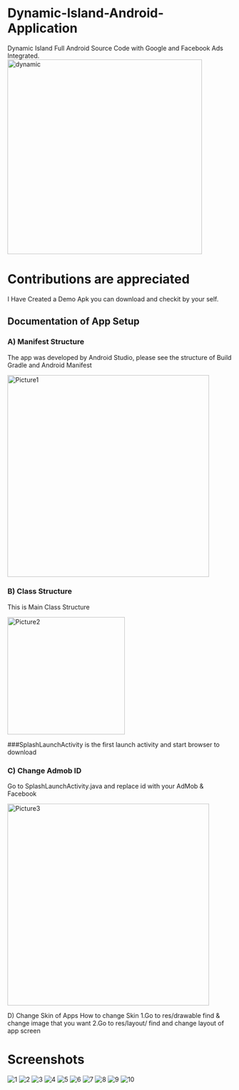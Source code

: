 # Dynamic-Island-Android-Application
 Dynamic Island Full Android Source Code with Google and Facebook Ads Integrated.
<img width="436" alt="dynamic" src="https://user-images.githubusercontent.com/73836896/198833120-0e0c055b-4495-4e82-8563-f7a9c3b2bb1b.png">

# Contributions are appreciated
I Have Created a Demo Apk you can download and checkit by your self.

## Documentation of App Setup


### A) Manifest Structure
The app was developed by Android Studio, please see the structure of Build Gradle and Android Manifest
 
<img width="452" alt="Picture1" src="https://user-images.githubusercontent.com/73836896/198833427-45dfce34-c1d4-4c27-836b-786ee89c5be2.png">


### B) Class Structure 
This is Main Class Structure
 
<img width="263" alt="Picture2" src="https://user-images.githubusercontent.com/73836896/198833431-1fa4b009-8d7a-4b45-b47f-94a7b7bf57f5.png">


###SplashLaunchActivity is the first launch activity and start browser to download



### C) Change Admob ID
Go to SplashLaunchActivity.java and replace id with your AdMob & Facebook


<img width="452" alt="Picture3" src="https://user-images.githubusercontent.com/73836896/198833436-60bfcf67-398e-45c0-b728-e17a8c959aa5.png">


D) Change Skin of Apps
How to change Skin
1.Go to res/drawable find & change image that you want
2.Go to res/layout/ find and change layout of app screen

# Screenshots 
![1](https://user-images.githubusercontent.com/73836896/198935881-33b5c1f7-6521-485d-9111-ed49021594ae.jpg)
![2](https://user-images.githubusercontent.com/73836896/198935888-0733db93-4892-4d38-8092-5479a0edeac1.jpg)
![3](https://user-images.githubusercontent.com/73836896/198935889-0acf63ac-217a-40fa-8aff-c2cb414b8e42.jpg)
![4](https://user-images.githubusercontent.com/73836896/198935890-93c754db-2951-43c3-b42d-d7b67f49acf8.jpg)
![5](https://user-images.githubusercontent.com/73836896/198935893-b1e24916-1d15-4727-81d9-0cbe5f97ab07.jpg)
![6](https://user-images.githubusercontent.com/73836896/198935896-bd9944ad-37b8-4746-aedd-f884e57c6234.jpg)
![7](https://user-images.githubusercontent.com/73836896/198935899-41a415d6-b9c4-4032-8c1b-858d09a4acbc.jpg)
![8](https://user-images.githubusercontent.com/73836896/198935902-e679ba23-d188-4f66-b568-54a14bdf37ad.jpg)
![9](https://user-images.githubusercontent.com/73836896/198935905-a5c5dce9-e545-441f-adeb-0c0e49445285.jpg)
![10](https://user-images.githubusercontent.com/73836896/198935910-ee52a75b-9ba0-4aa2-be66-a81b3593e39a.jpg)


